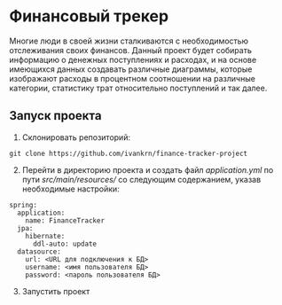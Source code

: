 # Финансовый трекер

Многие люди в своей жизни сталкиваются с необходимостью отслеживания своих финансов. Данный проект будет собирать
информацию о денежных поступлениях и расходах, и на основе имеющихся данных создавать различные диаграммы, которые
изображают расходы в процентном соотношении на различные категории, статистику трат относительно поступлений и так далее.

## Запуск проекта

1. Склонировать репозиторий:
```
git clone https://github.com/ivankrn/finance-tracker-project
```
2. Перейти в директорию проекта и создать файл *application.yml* по пути *src/main/resources/* со следующим содержанием,
указав необходимые настройки:
```
spring:
  application:
    name: FinanceTracker
  jpa:
    hibernate:
      ddl-auto: update
  datasource:
    url: <URL для подключения к БД>
    username: <имя пользователя БД>
    password: <пароль пользователя БД>
```
3. Запустить проект